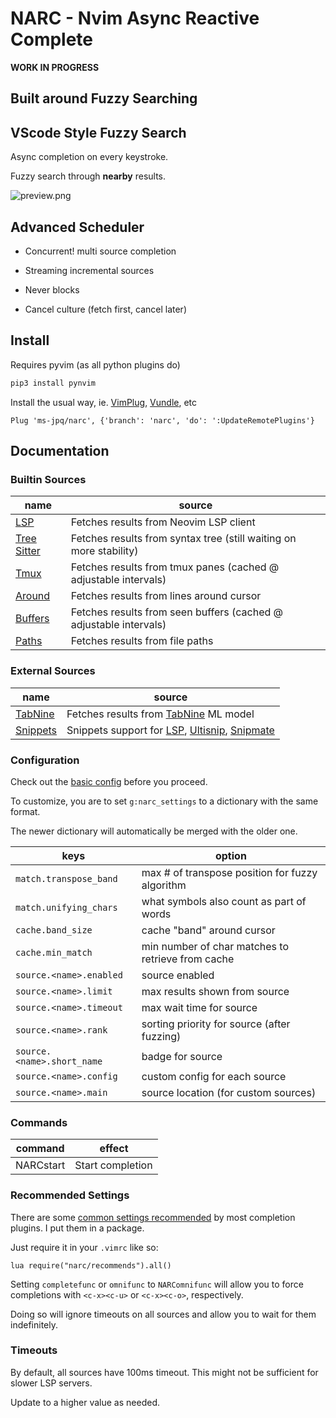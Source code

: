 # NARC - Nvim Async Reactive Complete

**WORK IN PROGRESS**

## Built around Fuzzy Searching

## VScode Style Fuzzy Search

Async completion on every keystroke.

Fuzzy search through **nearby** results.

![preview.png](https://raw.githubusercontent.com/ms-jpq/nacr/narc/preview/screenshot.png)

## Advanced Scheduler

- Concurrent! multi source completion

- Streaming incremental sources

- Never blocks

- Cancel culture (fetch first, cancel later)

## Install

Requires pyvim (as all python plugins do)

```sh
pip3 install pynvim
```

Install the usual way, ie. [VimPlug](https://github.com/junegunn/vim-plug), [Vundle](https://github.com/VundleVim/Vundle.vim), etc

```VimL
Plug 'ms-jpq/narc', {'branch': 'narc', 'do': ':UpdateRemotePlugins'}
```

## Documentation

### Builtin Sources

| name                                                                                                | source                                                             |
| --------------------------------------------------------------------------------------------------- | ------------------------------------------------------------------ |
| [LSP](https://github.com/ms-jpq/narc/blob/narc/rplugin/python3/narc/clients/lsp.py)                 | Fetches results from Neovim LSP client                             |
| [Tree Sitter](https://github.com/ms-jpq/narc/blob/narc/rplugin/python3/narc/clients/tree_sitter.py) | Fetches results from syntax tree (still waiting on more stability) |
| [Tmux](https://github.com/ms-jpq/narc/blob/narc/rplugin/python3/narc/clients/tmux.py)               | Fetches results from tmux panes (cached @ adjustable intervals)    |
| [Around](https://github.com/ms-jpq/narc/blob/narc/rplugin/python3/narc/clients/around.py)           | Fetches results from lines around cursor                           |
| [Buffers](https://github.com/ms-jpq/narc/blob/narc/rplugin/python3/narc/clients/buffers.py)         | Fetches results from seen buffers (cached @ adjustable intervals)  |
| [Paths](https://github.com/ms-jpq/narc/blob/narc/rplugin/python3/narc/clients/paths.py)             | Fetches results from file paths                                    |

### External Sources

| name                                                | source                                                            |
| --------------------------------------------------- | ----------------------------------------------------------------- |
| [TabNine](https://github.com/ms-jpq/narc-t9)        | Fetches results from [TabNine](https://www.tabnine.com/) ML model |
| [Snippets](https://github.com/ms-jpq/narc-snippets) | Snippets support for [LSP](https://github.com/microsoft/language-server-protocol/blob/master/snippetSyntax.md), [Ultisnip](https://github.com/sirver/UltiSnips), [Snipmate](https://github.com/honza/vim-snippets)        |

### Configuration

Check out the [basic config](https://github.com/ms-jpq/narc/blob/narc/config/config.json) before you proceed.

To customize, you are to set `g:narc_settings` to a dictionary with the same format.

The newer dictionary will automatically be merged with the older one.

| keys                       | option                                            |
| -------------------------- | ------------------------------------------------- |
| `match.transpose_band`     | max # of transpose position for fuzzy algorithm   |
| `match.unifying_chars`     | what symbols also count as part of words          |
| `cache.band_size`          | cache "band" around cursor                        |
| `cache.min_match`          | min number of char matches to retrieve from cache |
| `source.<name>.enabled`    | source enabled                                    |
| `source.<name>.limit`      | max results shown from source                     |
| `source.<name>.timeout`    | max wait time for source                          |
| `source.<name>.rank`       | sorting priority for source (after fuzzing)       |
| `source.<name>.short_name` | badge for source                                  |
| `source.<name>.config`     | custom config for each source                     |
| `source.<name>.main`       | source location (for custom sources)              |

### Commands

| command   | effect           |
| --------- | ---------------- |
| NARCstart | Start completion |

### Recommended Settings

There are some [common settings recommended](https://github.com/ms-jpq/narc/blob/narc/lua/narc/recommends.lua) by most completion plugins. I put them in a package.

Just require it in your `.vimrc` like so:

```vimL
lua require("narc/recommends").all()
```

Setting `completefunc` or `omnifunc` to `NARComnifunc` will allow you to force completions with `<c-x><c-u>` or `<c-x><c-o>`, respectively.

Doing so will ignore timeouts on all sources and allow you to wait for them indefinitely.

### Timeouts

By default, all sources have 100ms timeout. This might not be sufficient for slower LSP servers.

Update to a higher value as needed.
